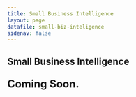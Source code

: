 ```yaml
---
title: Small Business Intelligence
layout: page
datafile: small-biz-inteligence
sidenav: false
---
```


<section class="grid-container clearfix padding-left-0 padding-right-1">
<h1 class="margin-top-0">Small Business Intelligence</h1>
    <div class="grid-row">
    <p style="font-size:1.5rem;font-weight:bold;margin-left:auto;margin-right:auto;">Coming Soon.</p>
    <!--
      <p style="margin-bottom:-5px;">The ITVMO maintains resources to help your agency identify and buy IT products and services from small and disadvantaged businesses. Please reach out to the ITVMO inbox at <a href="mailto:itvmo@gsa.gov">itvmo@gsa.gov</a> with any questions or suggestions for additional resources.
      </p>-->
    </div>
<!--
<div class="usa-table-container--scrollable">
<table class="usa-table">
  {% for row in site.data.small-biz-inteligence %}
    {% if forloop.first %}
    <tr>
      {% for pair in row %}
        <th class="row-color">{{ pair[0] }}</th>
      {% endfor %}
    </tr>
    {% endif %}
    {% tablerow pair in row %}
      {{ pair[1] }}
    {% endtablerow %}
  {% endfor %}
</table>
</div>-->
</section>
